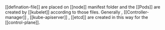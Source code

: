[[defination-file]] are placed on [[node]] manifest folder and the [[Pods]] are created by [[kubelet]] according to those files.
Generally , [[Controller-manager]] , [[kube-apiserver]] , [[etcd]] are created in this way for the [[control-plane]].
